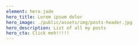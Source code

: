 ```yaml
---
element: hero.jade
hero_title: Lorem ipsum dolor
hero_image: ./public/assets/img/posts-header.jpg
hero_description: List of all my posts
hero_cta: Click meh!!!!!
---
```

